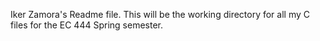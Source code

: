 Iker Zamora's Readme file. This will be the working directory for all my C files for the EC 444 Spring semester. 
